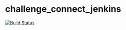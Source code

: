 # challenge_connect_jenkins


[![Build Status](http://100.24.61.138:8080/buildStatus/icon?job=connect-jenkins-embeddable_status)](http://100.24.61.138:8080/job/connect-jenkins-embeddable_status/)

